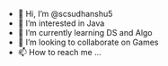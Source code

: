 - 👋 Hi, I’m @scsudhanshu5
- 👀 I’m interested in Java
- 🌱 I’m currently learning DS and Algo
- 💞️ I’m looking to collaborate on Games
- 📫 How to reach me ...

<!---
scsudhanshu5/scsudhanshu5 is a ✨ special ✨ repository because its `README.md` (this file) appears on your GitHub profile.
You can click the Preview link to take a look at your changes.
--->
